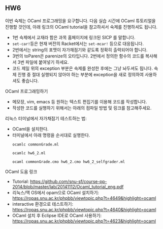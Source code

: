 ## HW6 ##
이번 숙제는 OCaml 프로그래밍을 요구합니다. 다음 실습 시간에 OCaml 튜토리얼을 진행할 것인데, 아래 링크의 OCaml tutorial을 참고하셔서 숙제를 진행하셔도 됩니다.

- 1번 숙제에서 교재라 함은 과목 홈페이지에 링크된 SICP 를 말합니다.
- `set-car!`등은 현재 버전의 Racket에서는 `set-mcar!` 등으로 대응됩니다.
- 2번에서는 string의 포맷이 자가채점기와 같도록 정확히 출력되어야 합니다.
- 3번의 toParen은 parenize의 오타입니다. 2번에서 정의한 함수의 코드를 복사해서 3번 파일에 붙여넣기 하세요.
- 코드 제일 위의 exception 부분은 숙제를 완성한 후에는 그냥 놔두셔도 됩니다. 숙제 진행 중 절대 실행되지 않아야 하는 부분에 exception을 새로 정의하여 사용하셔도 좋습니다.

OCaml 프로그래밍하기
- 메모장, vim, emacs 등 원하는 텍스트 편집기를 이용해 코드를 작성합니다.
- 작성한 코드를 실행하기 위해서는 아래의 컴파일 방법 및 링크를 참고해주세요.

리눅스 터미널에서 자가채점기 테스트하는 법:
- OCaml을 설치한다.
- 터미널에서 아래 명령을 순서대로 실행한다.
  ```
  ocamlc commonGrade.ml
  
  ocamlc hw6_2.ml
  
  ocaml commonGrade.cmo hw6_2.cmo hw6_2_selfgrader.ml
  ```
  
OCaml 도움 링크
- Tutorial: https://github.com/snu-sf/course-pp-2014/blob/master/lab/20141112/Ocaml_tutorial_eng.pdf
- 리눅스/맥 OS에서 opam으로 OCaml 설치하기: https://ropas.snu.ac.kr/phpbb/viewtopic.php?t=4649&highlight=ocaml
- interactive 환경으로 테스트하기: https://ropas.snu.ac.kr/phpbb/viewtopic.php?t=4640&highlight=ocaml
- OCaml 설치 후 Eclipse IDE로 OCaml 사용하기: https://ropas.snu.ac.kr/phpbb/viewtopic.php?t=4623&highlight=ocaml
